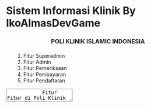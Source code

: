 # Sistem Informasi Klinik By IkoAlmasDevGame

<h4 style="font-size: 16px; text-align: center; font: bold;">POLI KLINIK ISLAMIC INDONESIA</h4>
<ul>
    <ol type=1>
        <li>Fitur Superadmin</li>
        <li>Fitur Admin</li>
        <li>Fitur Pemeriksaan</li>
        <li>Fitur Pembayaran</li>
        <li>Fitur Pendaftaran</li>
    </ol>
</ul>
<div style="display: flex; justify-content: center; align-items: center;">
    <div style="width:720px; min-width:100%;">
        <textarea>
            Fitur Fitur di Poli Klinik Ini Kalian bisa digunakan untuk membuka Klinik
            dan Klinik ini sudah ada 5 Fitur pada masing masing Fitur tersebut. Jadi Fitur - Fitur
            yang saya buat ini bisa kalian belajar dan dikembangkan sendiri.
        </textarea>
    </div>
</div>
